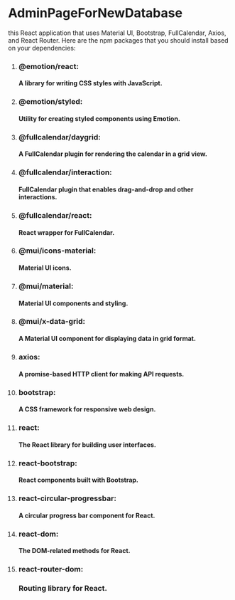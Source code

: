 <h1><strong>AdminPageForNewDatabase</strong></h1>

this  React application that uses
Material UI, 
Bootstrap, 
FullCalendar, 
Axios, 
and React Router. 
Here are the npm packages that you should install based on your dependencies:

1. <h3>@emotion/react:</h3> <h4>A library for writing CSS styles with JavaScript.</h4>
2. <h3>@emotion/styled:</h3> <h4>Utility for creating styled components using Emotion.</h4>
3. <h3>@fullcalendar/daygrid:</h3> <h4>A FullCalendar plugin for rendering the calendar in a grid view.</h4>
4. <h3>@fullcalendar/interaction:</h3> <h4>FullCalendar plugin that enables drag-and-drop and other interactions.</h4>
5. <h3>@fullcalendar/react:</h3> <h4>React wrapper for FullCalendar.</h4>
6. <h3>@mui/icons-material:</h3> <h4>Material UI icons.</h4>
7. <h3>@mui/material:</h3> <h4>Material UI components and styling.</h4>
8. <h3>@mui/x-data-grid:</h3> <h4>A Material UI component for displaying data in grid format.</h4>
9. <h3>axios:</h3> <h4>A promise-based HTTP client for making API requests.</h4>
10. <h3>bootstrap:</h3> <h4>A CSS framework for responsive web design.</h4>
11. <h3>react:</h3> <h4>The React library for building user interfaces.</h4>
12. <h3>react-bootstrap:</h3> <h4>React components built with Bootstrap.</h4>
13. <h3>react-circular-progressbar:</h3> <h4>A circular progress bar component for React.</h4>
14. <h3>react-dom:</h3> <h4>The DOM-related methods for React.</h4>
15. <h3>react-router-dom:</h4> <h3>Routing library for React.</h4>

